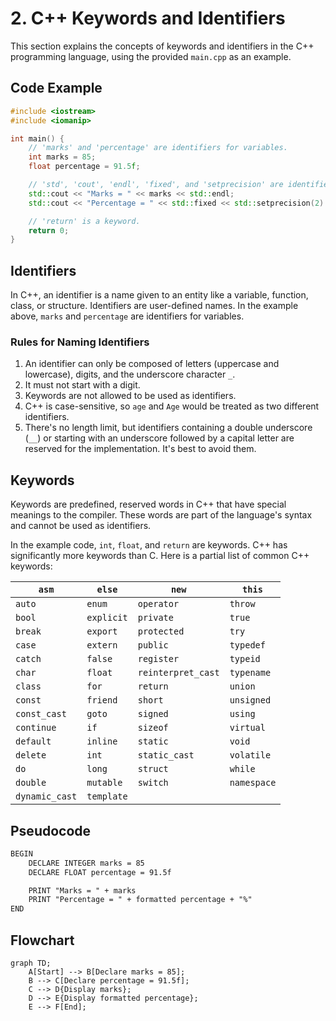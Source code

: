 # 2. C++ Keywords and Identifiers

This section explains the concepts of keywords and identifiers in the C++ programming language, using the provided `main.cpp` as an example.

## Code Example

```cpp
#include <iostream>
#include <iomanip>

int main() {
    // 'marks' and 'percentage' are identifiers for variables.
    int marks = 85;
    float percentage = 91.5f;

    // 'std', 'cout', 'endl', 'fixed', and 'setprecision' are identifiers from the standard library.
    std::cout << "Marks = " << marks << std::endl;
    std::cout << "Percentage = " << std::fixed << std::setprecision(2) << percentage << "%" << std::endl;

    // 'return' is a keyword.
    return 0;
}
```

## Identifiers

In C++, an identifier is a name given to an entity like a variable, function, class, or structure. Identifiers are user-defined names. In the example above, `marks` and `percentage` are identifiers for variables.

### Rules for Naming Identifiers

1. An identifier can only be composed of letters (uppercase and lowercase), digits, and the underscore character `_`.
2. It must not start with a digit.
3. Keywords are not allowed to be used as identifiers.
4. C++ is case-sensitive, so `age` and `Age` would be treated as two different identifiers.
5. There's no length limit, but identifiers containing a double underscore (`__`) or starting with an underscore followed by a capital letter are reserved for the implementation. It's best to avoid them.

## Keywords

Keywords are predefined, reserved words in C++ that have special meanings to the compiler. These words are part of the language's syntax and cannot be used as identifiers.

In the example code, `int`, `float`, and `return` are keywords. C++ has significantly more keywords than C. Here is a partial list of common C++ keywords:

| `asm` | `else` | `new` | `this` |
|---|---|---|---|
| `auto` | `enum` | `operator` | `throw` |
| `bool` | `explicit` | `private` | `true` |
| `break` | `export` | `protected` | `try` |
| `case` | `extern` | `public` | `typedef` |
| `catch` | `false` | `register` | `typeid` |
| `char` | `float` | `reinterpret_cast` | `typename` |
| `class` | `for` | `return` | `union` |
| `const` | `friend` | `short` | `unsigned` |
| `const_cast` | `goto` | `signed` | `using` |
| `continue` | `if` | `sizeof` | `virtual` |
| `default` | `inline` | `static` | `void` |
| `delete` | `int` | `static_cast` | `volatile` |
| `do` | `long` | `struct` | `while` |
| `double` | `mutable` | `switch` | `namespace` |
| `dynamic_cast` | `template`| | |

## Pseudocode

```xml
BEGIN
    DECLARE INTEGER marks = 85
    DECLARE FLOAT percentage = 91.5f

    PRINT "Marks = " + marks
    PRINT "Percentage = " + formatted percentage + "%"
END
```

## Flowchart

```mermaid
graph TD;
    A[Start] --> B[Declare marks = 85];
    B --> C[Declare percentage = 91.5f];
    C --> D{Display marks};
    D --> E{Display formatted percentage};
    E --> F[End];
```
